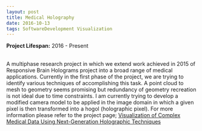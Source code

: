 ```yaml
---
layout: post
title: Medical Holography
date: 2016-10-13
tags: SoftwareDevelopment Visualization
---
```

**Project Lifespan\:** 2016 - Present  
<br>

A multiphase research project in which we extend work achieved in 2015 of Responsive Brain Holograms project into a broad range of medical applications.  Currently in the first phase of the project, we are trying to identify various techniques of accomplishing this task.  A point cloud to mesh to geometry seems promising but redundancy of geometry recreation is not ideal due to time constraints. I am currently trying to develop a modified camera model to be applied in the image domain in which a given pixel is then transformed into a hogol (holographic pixel).  For more information please refer to the project page; [Visualization of Complex Medical Data Using Next-Generation Holographic Techniques](https://www2.ocadu.ca/research/phaselab/project/visualization-of-complex-medical-data-using-next-generation-holographic)